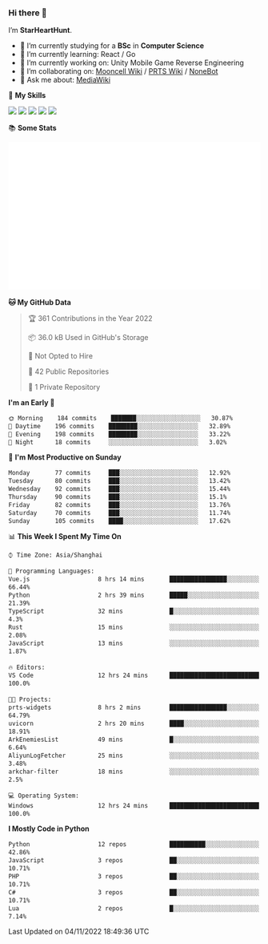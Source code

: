 ### Hi there 👋

I’m **StarHeartHunt**.

- 🏫 I’m currently studying for a **BSc** in **Computer Science**
- 🌱 I’m currently learning: React / Go
- 🔭 I’m currently working on: Unity Mobile Game Reverse Engineering
- 👯 I’m collaborating on: [Mooncell Wiki](https://fgo.wiki/) / [PRTS Wiki](http://prts.wiki/) / [NoneBot](https://github.com/nonebot)
- 💬 Ask me about: [MediaWiki](https://www.mediawiki.org)

🌟 **My Skills**

![](https://img.shields.io/badge/-Python-3e74a2?style=flat-square&logo=Python&logoColor=fff)
![](https://img.shields.io/badge/-Vue-4fc08d?style=flat-square&logo=vue.js&logoColor=fff)
![](https://img.shields.io/badge/-Node.js-339933?style=flat-square&logo=node.js&logoColor=fff)
![](https://img.shields.io/badge/-Linux-000000?style=flat-square&logo=Linux&logoColor=fff)
![](https://img.shields.io/badge/-Dotnet-512bd4?style=flat-square&logo=.net&logoColor=fff)

📚 **Some Stats**

![](https://github.com/StarHeartHunt/github-stats/blob/master/generated/overview.svg)

<!--START_SECTION:waka-->
**🐱 My GitHub Data** 

> 🏆 361 Contributions in the Year 2022
 > 
> 📦 36.0 kB Used in GitHub's Storage 
 > 
> 🚫 Not Opted to Hire
 > 
> 📜 42 Public Repositories 
 > 
> 🔑 1 Private Repository 
 > 
**I'm an Early 🐤** 

```text
🌞 Morning    184 commits    ███████░░░░░░░░░░░░░░░░░░   30.87% 
🌆 Daytime    196 commits    ████████░░░░░░░░░░░░░░░░░   32.89% 
🌃 Evening    198 commits    ████████░░░░░░░░░░░░░░░░░   33.22% 
🌙 Night      18 commits     ░░░░░░░░░░░░░░░░░░░░░░░░░   3.02%

```
📅 **I'm Most Productive on Sunday** 

```text
Monday       77 commits     ███░░░░░░░░░░░░░░░░░░░░░░   12.92% 
Tuesday      80 commits     ███░░░░░░░░░░░░░░░░░░░░░░   13.42% 
Wednesday    92 commits     ███░░░░░░░░░░░░░░░░░░░░░░   15.44% 
Thursday     90 commits     ███░░░░░░░░░░░░░░░░░░░░░░   15.1% 
Friday       82 commits     ███░░░░░░░░░░░░░░░░░░░░░░   13.76% 
Saturday     70 commits     ███░░░░░░░░░░░░░░░░░░░░░░   11.74% 
Sunday       105 commits    ████░░░░░░░░░░░░░░░░░░░░░   17.62%

```


📊 **This Week I Spent My Time On** 

```text
⌚︎ Time Zone: Asia/Shanghai

💬 Programming Languages: 
Vue.js                   8 hrs 14 mins       ████████████████░░░░░░░░░   66.44% 
Python                   2 hrs 39 mins       █████░░░░░░░░░░░░░░░░░░░░   21.39% 
TypeScript               32 mins             █░░░░░░░░░░░░░░░░░░░░░░░░   4.3% 
Rust                     15 mins             ░░░░░░░░░░░░░░░░░░░░░░░░░   2.08% 
JavaScript               13 mins             ░░░░░░░░░░░░░░░░░░░░░░░░░   1.87%

🔥 Editors: 
VS Code                  12 hrs 24 mins      █████████████████████████   100.0%

🐱‍💻 Projects: 
prts-widgets             8 hrs 2 mins        ████████████████░░░░░░░░░   64.79% 
uvicorn                  2 hrs 20 mins       ████░░░░░░░░░░░░░░░░░░░░░   18.91% 
ArkEnemiesList           49 mins             █░░░░░░░░░░░░░░░░░░░░░░░░   6.64% 
AliyunLogFetcher         25 mins             ░░░░░░░░░░░░░░░░░░░░░░░░░   3.48% 
arkchar-filter           18 mins             ░░░░░░░░░░░░░░░░░░░░░░░░░   2.5%

💻 Operating System: 
Windows                  12 hrs 24 mins      █████████████████████████   100.0%

```

**I Mostly Code in Python** 

```text
Python                   12 repos            ██████████░░░░░░░░░░░░░░░   42.86% 
JavaScript               3 repos             ██░░░░░░░░░░░░░░░░░░░░░░░   10.71% 
PHP                      3 repos             ██░░░░░░░░░░░░░░░░░░░░░░░   10.71% 
C#                       3 repos             ██░░░░░░░░░░░░░░░░░░░░░░░   10.71% 
Lua                      2 repos             █░░░░░░░░░░░░░░░░░░░░░░░░   7.14%

```



 Last Updated on 04/11/2022 18:49:36 UTC
<!--END_SECTION:waka-->
